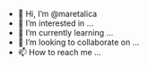 - 👋 Hi, I’m @maretalica
- 👀 I’m interested in ...
- 🌱 I’m currently learning ...
- 💞️ I’m looking to collaborate on ...
- 📫 How to reach me ...

<!---
maretalica/maretalica is a ✨ special ✨ repository because its `README.md` (this file) appears on your GitHub profile.
You can click the Preview link to take a look at your changes.
--->
